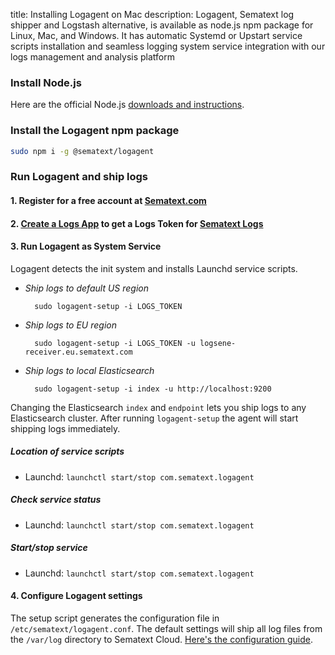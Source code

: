 title: Installing Logagent on Mac
description: Logagent, Sematext log shipper and Logstash alternative, is available as node.js npm package for Linux, Mac, and Windows. It has automatic Systemd or Upstart service scripts installation and seamless logging system service integration with our logs management and analysis platform

### Install Node.js 

Here are the official Node.js [downloads and instructions](https://nodejs.org/en/download/).

### Install the Logagent npm package

``` bash
sudo npm i -g @sematext/logagent 
```

### Run Logagent and ship logs

#### 1. Register for a free account at [Sematext.com](https://apps.sematext.com/ui/registration)

#### 2. [Create a Logs App](https://apps.sematext.com/ui/logs?action=SHOW_CREATE_LOGS) to get a Logs Token for [Sematext Logs](http://www.sematext.com/logsene/)

#### 3. Run Logagent as System Service

Logagent detects the init system and installs Launchd service scripts.

- *Ship logs to default US region*
    <!-- language: bash -->
        
        sudo logagent-setup -i LOGS_TOKEN

- *Ship logs to EU region*
    <!-- language: bash -->
        
        sudo logagent-setup -i LOGS_TOKEN -u logsene-receiver.eu.sematext.com

- *Ship logs to local Elasticsearch*
    <!-- language: bash -->
        
        sudo logagent-setup -i index -u http://localhost:9200

Changing the Elasticsearch `index` and `endpoint` lets you ship logs to any Elasticsearch cluster. After running `logagent-setup` the agent will start shipping logs immediately.

##### Location of service scripts
- Launchd: ```launchctl start/stop com.sematext.logagent```

##### Check service status
- Launchd: ```launchctl start/stop com.sematext.logagent```

##### Start/stop service
- Launchd: ```launchctl start/stop com.sematext.logagent```

#### 4. Configure Logagent settings
The setup script generates the configuration file in `/etc/sematext/logagent.conf`. The default settings will ship all log files from the `/var/log` directory to Sematext Cloud. [Here's the configuration guide](./config-file).

